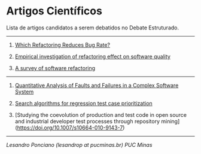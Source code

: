 # Artigos Científicos #

Lista de artigos candidatos a serem debatidos no Debate Estruturado.

--- 
1. [Which Refactoring Reduces Bug Rate?](https://doi.org/10.1145/3345629.3345631)

1. [Empirical investigation of refactoring effect on software quality](https://doi.org/10.1016/j.infsof.2009.04.002)

1. [A survey of software refactoring](https://doi.org/10.1109/TSE.2004.1265817)

---

1. [Quantitative Analysis of Faults and Failures in a Complex Software System](https://doi.org/10.1109/32.879815)

1. [Search algorithms for regression test case prioritization](https://ieeexplore.ieee.org/abstract/document/4123325)

1. [Studying the coevolution of production and test code in open source and industrial developer test
processes through repository mining] (https://doi.org/10.1007/s10664-010-9143-7)

---

_Lesandro Ponciano (lesandrop at pucminas.br) PUC Minas_